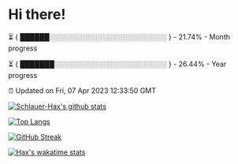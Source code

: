 # Hi there!

⏳ { ██████░░░░░░░░░░░░░░░░░░░░░░░░ } - 21.74% - Month progress

⏳ { ███████░░░░░░░░░░░░░░░░░░░░░░░ } - 26.44% - Year progress

⏰ Updated on Fri, 07 Apr 2023 12:33:50 GMT


[![Schlauer-Hax's github stats](https://github-readme-stats.vercel.app/api?username=Schlauer-Hax&show_icons=true&theme=dark&count_private=true)](https://github.com/Schlauer-Hax)


[![Top Langs](https://github-readme-stats.vercel.app/api/top-langs/?username=Schlauer-Hax&layout=compact&theme=dark)](https://github.com/Schlauer-Hax?tab=repositories)

[![GitHub Streak](https://streak-stats.demolab.com?user=Schlauer-Hax&theme=dark)](https://git.io/streak-stats)

[![Hax's wakatime stats](https://github-readme-stats.vercel.app/api/wakatime?username=Hax&theme=dark)](https://wakatime.com/@Hax)

